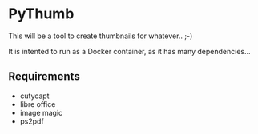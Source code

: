 # PyThumb

This will be a tool to create thumbnails for whatever.. ;-)

It is intented to run as a Docker container, as it has many dependencies...

## Requirements

* cutycapt
* libre office
* image magic
* ps2pdf
